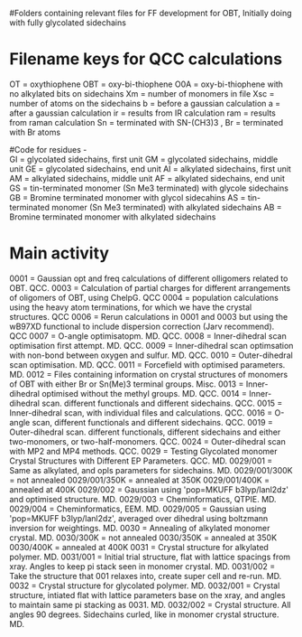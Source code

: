 #Folders containing relevant files for FF development for OBT,  Initially doing with fully glycolated sidechains

# Filename keys for QCC calculations
OT = oxythiophene
OBT = oxy-bi-thiophene
O0A = oxy-bi-thiophene with no alkylated bits on sidechains
Xm = number of monomers in file 
Xsc = number of atoms on the sidechains
b = before a gaussian calculation
a = after a gaussian calculation
ir = results from IR calculation
ram = results from raman calculation
Sn = terminated with SN-(CH3)3 , Br = terminated with Br atoms

#Code for residues - 	
GI = glycolated sidechains, first unit
GM = glycolated sidechains, middle unit
GE = glycolated sidechains, end unit
AI = alkylated sidechains, first unit
AM = alkylated sidechains, middle unit
AF = alkylated sidechains, end unit
GS = tin-terminated monomer (Sn Me3 terminated) with glycole sidechains
GB = Bromine terminated monomer with glycol sidecahins
AS = tin-terminated monomer (Sn Me3 terminated) with alkylated sidechains
AB = Bromine terminated monomer with alkylated sidechains

# Main activity 
0001 = Gaussian opt and freq calculations of different olligomers related to OBT. QCC.
0003 = Calculation of partial charges for different arrangements of oligomers of OBT, using ChelpG. QCC
0004 = population calculations using the heavy atom terminations, for which we have the crystal structures. QCC
0006 = Rerun calculations in 0001 and 0003 but using the wB97XD functional to include dispersion correction (Jarv recommend). QCC
0007 = O-angle optimisatopm. MD. QCC.
0008 = Inner-dihedral scan optimisation first attempt. MD. QCC.
0009 = Inner-dihedral scan optimsation with non-bond between oxygen and sulfur. MD. QCC.
0010 = Outer-dihedral scan optimisation. MD. QCC.
0011 = Forcefield with optimised parameters. MD. 
0012 = Files containing information on crystal structures of monomers of OBT with either Br or Sn(Me)3 terminal groups. Misc.
0013 = Inner-dihedral optimised without the methyl groups. MD. QCC.
0014 = Inner-dihedral scan. different functionals and different sidechains. QCC.
0015 = Inner-dihedral scan, with individual files and calculations. QCC.
0016 = O-angle scan, different functionals and different sidechains. QCC.
0019 = Outer-dihedral scan. different functionals, different sidechains and either two-monomers, or two-half-monomers. QCC.
0024 = Outer-dihedral scan with MP2 and MP4 methods. QCC.
0029 = Testing Glycolated monomer Crystal Structures with Different EP Parameters. QCC. MD.
	0029/001 = Same as alkylated, and opls parameters for sidechains. MD.
		0029/001/300K = not annealed
		0029/001/350K = annealed at 350K
		0029/001/400K = annealed at 400K
	0029/002 = Gaussian using 'pop=MKUFF b3lyp/lanl2dz' and optimised structure. MD.
	0029/003 = Cheminformatics, QTPIE. MD.
	0029/004 = Cheminformatics, EEM. MD.
	0029/005 = Gaussian using 'pop=MKUFF b3lyp/lanl2dz', averaged over dihedral using boltzmann inversion for weightings. MD.
0030 = Annealing of alkylated monomer crystal. MD.
	0030/300K = not annealed
	0030/350K = annealed at 350K
	0030/400K = annealed at 400K
0031 = Crystal structure for alkylated polymer. MD.
	0031/001 = Initial trial structure, flat with lattice spacings from xray.  Angles to keep pi stack seen in monomer crystal. MD.
	0031/002 = Take the structure that 001 relaxes into, create super cell and re-run.  MD.
0032 = Crystal structure for glycolated polymer. MD.
	0032/001 = Crystal structure, intiated flat with lattice parameters base on the xray, and angles to maintain same pi stacking as 0031. MD.
	0032/002 = Crystal structure.  All angles 90 degrees.  Sidechains curled, like in monomer crystal structure. MD.

